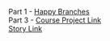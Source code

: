 Part 1 - [Happy Branches](https://github.com/Spacebar255/exercise01.git)  
Part 3 - [Course Project Link](https://github.com/Spacebar255/courseproject.git)    
         [Story Link](https://github.com/MonkStrom/Story)
